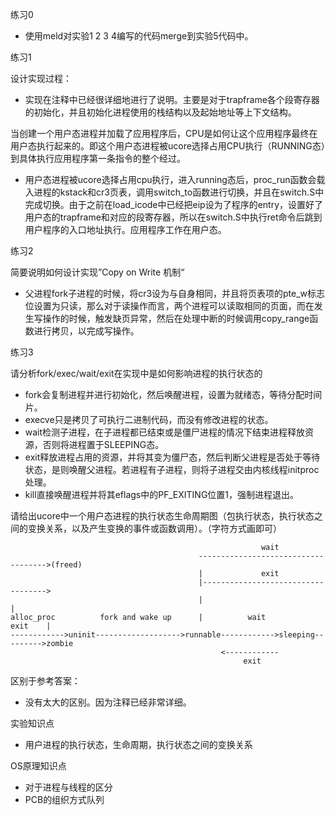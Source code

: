 练习0

- 使用meld对实验1 2 3 4编写的代码merge到实验5代码中。

>

练习1

设计实现过程：

- 实现在注释中已经很详细地进行了说明。主要是对于trapframe各个段寄存器的初始化，并且初始化进程使用的栈结构以及起始地址等上下文结构。

>

当创建一个用户态进程并加载了应用程序后，CPU是如何让这个应用程序最终在用户态执行起来的。即这个用户态进程被ucore选择占用CPU执行（RUNNING态）到具体执行应用程序第一条指令的整个经过。

- 用户态进程被ucore选择占用cpu执行，进入running态后，proc_run函数会载入进程的kstack和cr3页表，调用switch_to函数进行切换，并且在switch.S中完成切换。由于之前在load_icode中已经把eip设为了程序的entry，设置好了用户态的trapframe和对应的段寄存器，所以在switch.S中执行ret命令后跳到用户程序的入口地址执行。应用程序工作在用户态。

>

练习2

简要说明如何设计实现”Copy on Write 机制“

- 父进程fork子进程的时候，将cr3设为与自身相同，并且将页表项的pte_w标志位设置为只读，那么对于读操作而言，两个进程可以读取相同的页面，而在发生写操作的时候，触发缺页异常，然后在处理中断的时候调用copy_range函数进行拷贝，以完成写操作。

>

练习3

请分析fork/exec/wait/exit在实现中是如何影响进程的执行状态的

- fork会复制进程并进行初始化，然后唤醒进程，设置为就绪态，等待分配时间片。
- execve只是拷贝了可执行二进制代码，而没有修改进程的状态。
- wait检测子进程，在子进程都已结束或是僵尸进程的情况下结束进程释放资源，否则将进程置于SLEEPING态。
- exit释放进程占用的资源，并将其变为僵尸态，然后判断父进程是否处于等待状态，是则唤醒父进程。若进程有子进程，则将子进程交由内核线程initproc处理。
- kill直接唤醒进程并将其eflags中的PF_EXITING位置1，强制进程退出。

>

请给出ucore中一个用户态进程的执行状态生命周期图（包执行状态，执行状态之间的变换关系，以及产生变换的事件或函数调用）。（字符方式画即可）

```
                                                        wait
                                          ------------------------------------>(freed)
                                          |             exit
                                          |----------------------------------->
                                          |                                    |
alloc_proc          fork and wake up      |          wait              exit    |
------------>uninit------------------->runnable------------>sleeping--------->zombie
                                               <------------
                                                    exit
```

区别于参考答案：

- 没有太大的区别。因为注释已经非常详细。

>

实验知识点

- 用户进程的执行状态，生命周期，执行状态之间的变换关系

>

OS原理知识点

- 对于进程与线程的区分
- PCB的组织方式队列

>
